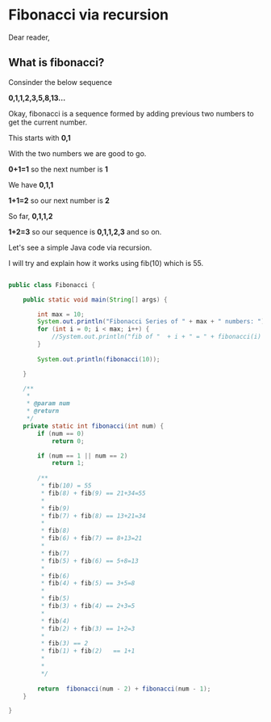 # Fibonacci via recursion

Dear reader,

## What is fibonacci?

Consinder the below sequence

**0,1,1,2,3,5,8,13...**

Okay, fibonacci is a sequence formed by adding previous two numbers to get the current number.

This starts with **0,1**

With the two numbers we are good to go.

**0+1=1** so the next number is **1**

We have **0,1,1**

**1+1=2** so our next number is **2**

So far, **0,1,1,2**

**1+2=3** so our sequence is **0,1,1,2,3** and so on.

Let's see a simple Java code via recursion.

I will try and explain how it works using fib(10) which is 55.


```java

public class Fibonacci {

	public static void main(String[] args) {

		int max = 10;
		System.out.println("Fibonacci Series of " + max + " numbers: ");
		for (int i = 0; i < max; i++) {
			//System.out.println("fib of "  + i + " = " + fibonacci(i) );
		}
		
		System.out.println(fibonacci(10));

	}

	/**
	 * 
	 * @param num
	 * @return
	 */
	private static int fibonacci(int num) {
		if (num == 0)
			return 0;

		if (num == 1 || num == 2)
			return 1;
		
		/**
		 * fib(10) = 55
		 * fib(8) + fib(9) == 21+34=55
		 * 
		 * fib(9)
		 * fib(7) + fib(8) == 13+21=34
		 * 
		 * fib(8) 
		 * fib(6) + fib(7) == 8+13=21
		 * 
		 * fib(7)
		 * fib(5) + fib(6) == 5+8=13
		 * 
		 * fib(6)
		 * fib(4) + fib(5) == 3+5=8
		 * 
		 * fib(5)
		 * fib(3) + fib(4) == 2+3=5
		 * 
		 * fib(4)
		 * fib(2) + fib(3) == 1+2=3
		 * 
		 * fib(3) == 2
		 * fib(1) + fib(2)   == 1+1
		 * 
		 * 
		 */
		
		return  fibonacci(num - 2) + fibonacci(num - 1);
	}

}
```
